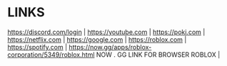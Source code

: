 #  LINKS
https://discord.com/login |
https://youtube.com |
https://poki.com |
https://netflix.com |
https://google.com |
https://roblox.com |
https://spotify.com |
https://now.gg/apps/roblox-corporation/5349/roblox.html NOW . GG LINK FOR BROWSER ROBLOX |
